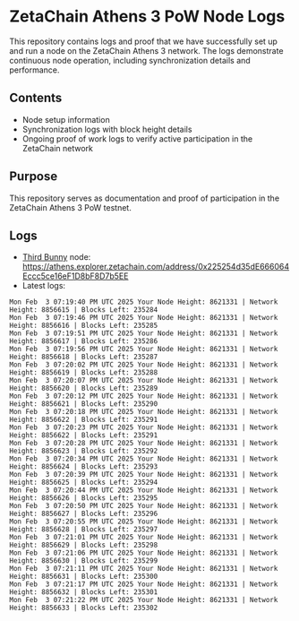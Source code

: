 # ZetaChain Athens 3 PoW Node Logs
This repository contains logs and proof that we have successfully set up and run a node on the ZetaChain Athens 3 network. The logs demonstrate continuous node operation, including synchronization details and performance.

## Contents
- Node setup information
- Synchronization logs with block height details
- Ongoing proof of work logs to verify active participation in the ZetaChain network

## Purpose
This repository serves as documentation and proof of participation in the ZetaChain Athens 3 PoW testnet.

## Logs

- [Third Bunny](https://thirdbunny.xyz/) node: https://athens.explorer.zetachain.com/address/0x225254d35dE666064Eccc5ce16eF1D8bF8D7b5EE
- Latest logs:
```
Mon Feb  3 07:19:40 PM UTC 2025 Your Node Height: 8621331 | Network Height: 8856615 | Blocks Left: 235284
Mon Feb  3 07:19:46 PM UTC 2025 Your Node Height: 8621331 | Network Height: 8856616 | Blocks Left: 235285
Mon Feb  3 07:19:51 PM UTC 2025 Your Node Height: 8621331 | Network Height: 8856617 | Blocks Left: 235286
Mon Feb  3 07:19:56 PM UTC 2025 Your Node Height: 8621331 | Network Height: 8856618 | Blocks Left: 235287
Mon Feb  3 07:20:02 PM UTC 2025 Your Node Height: 8621331 | Network Height: 8856619 | Blocks Left: 235288
Mon Feb  3 07:20:07 PM UTC 2025 Your Node Height: 8621331 | Network Height: 8856620 | Blocks Left: 235289
Mon Feb  3 07:20:12 PM UTC 2025 Your Node Height: 8621331 | Network Height: 8856621 | Blocks Left: 235290
Mon Feb  3 07:20:18 PM UTC 2025 Your Node Height: 8621331 | Network Height: 8856622 | Blocks Left: 235291
Mon Feb  3 07:20:23 PM UTC 2025 Your Node Height: 8621331 | Network Height: 8856622 | Blocks Left: 235291
Mon Feb  3 07:20:28 PM UTC 2025 Your Node Height: 8621331 | Network Height: 8856623 | Blocks Left: 235292
Mon Feb  3 07:20:34 PM UTC 2025 Your Node Height: 8621331 | Network Height: 8856624 | Blocks Left: 235293
Mon Feb  3 07:20:39 PM UTC 2025 Your Node Height: 8621331 | Network Height: 8856625 | Blocks Left: 235294
Mon Feb  3 07:20:44 PM UTC 2025 Your Node Height: 8621331 | Network Height: 8856626 | Blocks Left: 235295
Mon Feb  3 07:20:50 PM UTC 2025 Your Node Height: 8621331 | Network Height: 8856627 | Blocks Left: 235296
Mon Feb  3 07:20:55 PM UTC 2025 Your Node Height: 8621331 | Network Height: 8856628 | Blocks Left: 235297
Mon Feb  3 07:21:01 PM UTC 2025 Your Node Height: 8621331 | Network Height: 8856629 | Blocks Left: 235298
Mon Feb  3 07:21:06 PM UTC 2025 Your Node Height: 8621331 | Network Height: 8856630 | Blocks Left: 235299
Mon Feb  3 07:21:11 PM UTC 2025 Your Node Height: 8621331 | Network Height: 8856631 | Blocks Left: 235300
Mon Feb  3 07:21:17 PM UTC 2025 Your Node Height: 8621331 | Network Height: 8856632 | Blocks Left: 235301
Mon Feb  3 07:21:22 PM UTC 2025 Your Node Height: 8621331 | Network Height: 8856633 | Blocks Left: 235302
```
